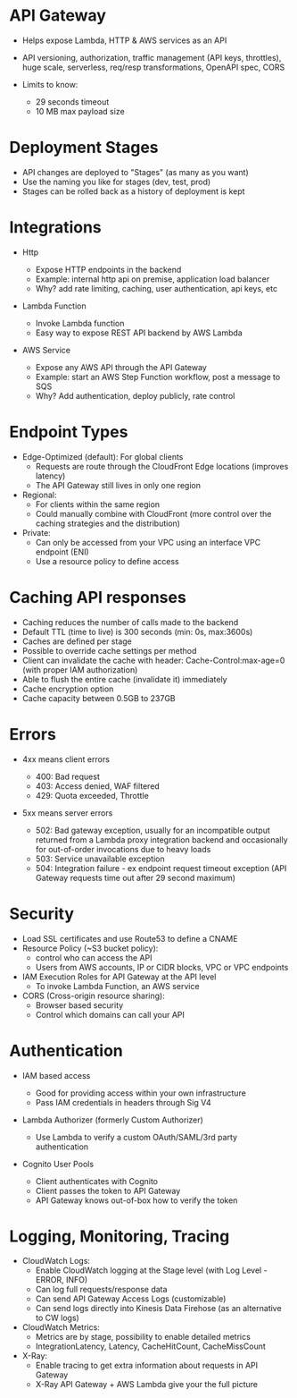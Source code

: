 # API Gateway

- Helps expose Lambda, HTTP & AWS services as an API
- API versioning, authorization, traffic management (API keys, throttles), huge scale, serverless, req/resp transformations, OpenAPI spec, CORS

- Limits to know:
  - 29 seconds timeout
  - 10 MB max payload size

# Deployment Stages

- API changes are deployed to "Stages" (as many as you want)
- Use the naming you like for stages (dev, test, prod)
- Stages can be rolled back as a history of deployment is kept

# Integrations

- Http
  - Expose HTTP endpoints in the backend
  - Example: internal http api on premise, application load balancer
  - Why? add rate limiting, caching, user authentication, api keys, etc

- Lambda Function
  - Invoke Lambda function
  - Easy way to expose REST API backend by AWS Lambda

- AWS Service
  - Expose any AWS API through the API Gateway
  - Example: start an AWS Step Function workflow, post a message to SQS
  - Why? Add authentication, deploy publicly, rate control

# Endpoint Types

- Edge-Optimized (default): For global clients
  - Requests are route through the CloudFront Edge locations (improves latency)
  - The API Gateway still lives in only one region
- Regional:
  - For clients within the same region
  - Could manually combine with CloudFront (more control over the caching strategies and the distribution)
- Private:
  - Can only be accessed from your VPC using an interface VPC endpoint (ENI)
  - Use a resource policy to define access

# Caching API responses

- Caching reduces the number of calls made to the backend
- Default TTL (time to live) is 300 seconds (min: 0s, max:3600s)
- Caches are defined per stage
- Possible to override cache settings per method
- Client can invalidate the cache with header: Cache-Control:max-age=0 (with proper IAM authorization)
- Able to flush the entire cache (invalidate it) immediately
- Cache encryption option
- Cache capacity between 0.5GB to 237GB

# Errors

- 4xx means client errors
  - 400: Bad request
  - 403: Access denied, WAF filtered
  - 429: Quota exceeded, Throttle

- 5xx means server errors
  - 502: Bad gateway exception, usually for an incompatible output returned from a Lambda proxy integration backend and occasionally for out-of-order invocations due to heavy loads
  - 503: Service unavailable exception
  - 504: Integration failure - ex endpoint request timeout exception (API Gateway requests time out after 29 second maximum)

# Security

- Load SSL certificates and use Route53 to define a CNAME
- Resource Policy (~S3 bucket policy):
  - control who can access the API
  - Users from AWS accounts, IP or CIDR blocks, VPC or VPC endpoints
- IAM Execution Roles for API Gateway at the API level
  - To invoke Lambda Function, an AWS service
- CORS (Cross-origin resource sharing):
  - Browser based security
  - Control which domains can call your API

# Authentication

- IAM based access
  - Good for providing access within your own infrastructure
  - Pass IAM credentials in headers through Sig V4

- Lambda Authorizer (formerly Custom Authorizer)
  - Use Lambda to verify a custom OAuth/SAML/3rd party authentication

- Cognito User Pools
  - Client authenticates with Cognito
  - Client passes the token to API Gateway
  - API Gateway knows out-of-box how to verify the token

# Logging, Monitoring, Tracing

- CloudWatch Logs:
  - Enable CloudWatch logging at the Stage level (with Log Level - ERROR, INFO)
  - Can log full requests/response data
  - Can send API Gateway Access Logs (customizable)
  - Can send logs directly into Kinesis Data Firehose (as an alternative to CW logs)
- CloudWatch Metrics:
  - Metrics are by stage, possibility to enable detailed metrics
  - IntegrationLatency, Latency, CacheHitCount, CacheMissCount
- X-Ray:
  - Enable tracing to get extra information about requests in API Gateway
  - X-Ray API Gateway + AWS Lambda give your the full picture
